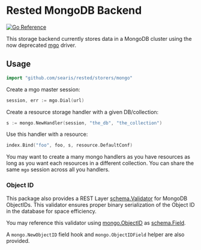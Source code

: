 # Rested MongoDB Backend

[![Go Reference](https://pkg.go.dev/badge/github.com/searis/rested/storers/mongo.svg)](https://pkg.go.dev/github.com/searis/rested/storers/mongo)

This storage backend currently stores data in a MongoDB cluster using the now deprecated [mgo](https://pkg.go.dev/labix.org/v2/mgo) driver.

## Usage

```go
import "github.com/searis/rested/storers/mongo"
```

Create a mgo master session:

```go
session, err := mgo.Dial(url)
```

Create a resource storage handler with a given DB/collection:

```go
s := mongo.NewHandler(session, "the_db", "the_collection")
```

Use this handler with a resource:

```go
index.Bind("foo", foo, s, resource.DefaultConf)
```

You may want to create a many mongo handlers as you have resources as long as you want each resources in a different collection. You can share the same `mgo` session across all you handlers.

### Object ID

This package also provides a REST Layer [schema.Validator](https://pkg.go.dev/github.com/searis/rested/schema#Validator) for MongoDB ObjectIDs. This validator ensures proper binary serialization of the Object ID in the database for space efficiency.

You may reference this validator using [mongo.ObjectID](https://pkg.go.dev/github.com/searis/rested/storers/mongo#ObjectID) as [schema.Field](https://pkg.go.dev/github.com/searis/rested/schema#Field).

A `mongo.NewObjectID` field hook and `mongo.ObjectIDField` helper are also provided.
